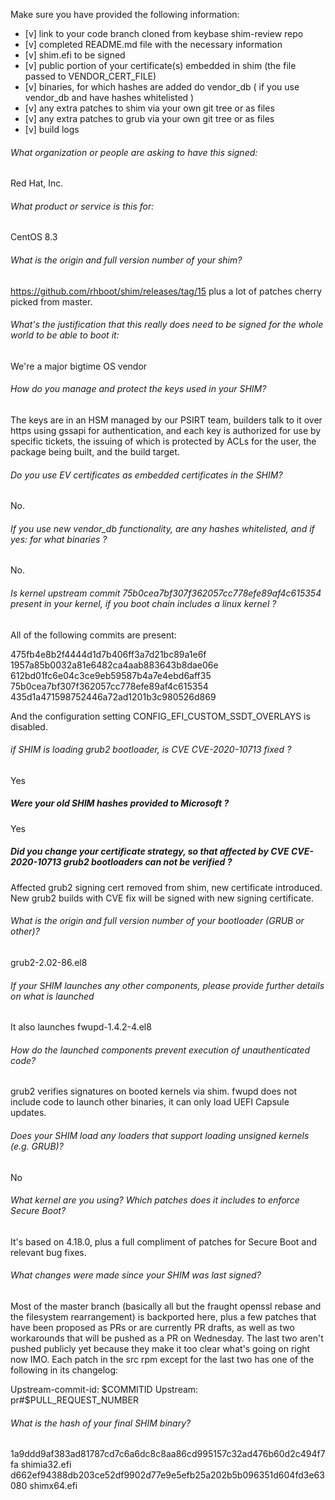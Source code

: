 Make sure you have provided the following information:

 - [v] link to your code branch cloned from keybase shim-review repo
 - [v] completed README.md file with the necessary information
 - [v] shim.efi to be signed
 - [v] public portion of your certificate(s) embedded in shim (the file passed to VENDOR_CERT_FILE)
 - [v] binaries, for which hashes are added do vendor_db ( if you use vendor_db and have hashes whitelisted )
 - [v] any extra patches to shim via your own git tree or as files
 - [v] any extra patches to grub via your own git tree or as files
 - [v] build logs


###### What organization or people are asking to have this signed:
Red Hat, Inc.

###### What product or service is this for:
CentOS 8.3

###### What is the origin and full version number of your shim?
https://github.com/rhboot/shim/releases/tag/15
plus a lot of patches cherry picked from master.

###### What's the justification that this really does need to be signed for the whole world to be able to boot it:
We're a major bigtime OS vendor

###### How do you manage and protect the keys used in your SHIM?
The keys are in an HSM managed by our PSIRT team, builders talk to it over
https using gssapi for authentication, and each key is authorized for use by
specific tickets, the issuing of which is protected by ACLs for the user, the
package being built, and the build target.

###### Do you use EV certificates as embedded certificates in the SHIM?
No.

###### If you use new vendor_db functionality, are any hashes whitelisted, and if yes: for what binaries ?
No.

###### Is kernel upstream commit 75b0cea7bf307f362057cc778efe89af4c615354 present in your kernel, if you boot chain includes a linux kernel ?
All of the following commits are present:

475fb4e8b2f4444d1d7b406ff3a7d21bc89a1e6f
1957a85b0032a81e6482ca4aab883643b8dae06e
612bd01fc6e04c3ce9eb59587b4a7e4ebd6aff35
75b0cea7bf307f362057cc778efe89af4c615354
435d1a471598752446a72ad1201b3c980526d869

And the configuration setting CONFIG_EFI_CUSTOM_SSDT_OVERLAYS is disabled.

###### if SHIM is loading grub2 bootloader, is CVE CVE-2020-10713 fixed ?
Yes

##### Were your old SHIM hashes provided to Microsoft ?
Yes

##### Did you change your certificate strategy, so that affected by CVE CVE-2020-10713 grub2 bootloaders can not be verified ?
Affected grub2 signing cert removed from shim, new certificate introduced.
New grub2 builds with CVE fix will be signed with new signing certificate.

###### What is the origin and full version number of your bootloader (GRUB or other)?
grub2-2.02-86.el8

###### If your SHIM launches any other components, please provide further details on what is launched
It also launches fwupd-1.4.2-4.el8

###### How do the launched components prevent execution of unauthenticated code?
grub2 verifies signatures on booted kernels via shim. fwupd does not include
code to launch other binaries, it can only load UEFI Capsule updates.

###### Does your SHIM load any loaders that support loading unsigned kernels (e.g. GRUB)?
No

###### What kernel are you using? Which patches does it includes to enforce Secure Boot?
It's based on 4.18.0, plus a full compliment of patches for Secure Boot and
relevant bug fixes.

###### What changes were made since your SHIM was last signed?
Most of the master branch (basically all but the fraught openssl rebase and the
filesystem rearrangement) is backported here, plus a few patches that have been
proposed as PRs or are currently PR drafts, as well as two workarounds that
will be pushed as a PR on Wednesday.  The last two aren't pushed publicly
yet because they make it too clear what's going on right now IMO.  Each patch
in the src rpm except for the last two has one of the following in its
changelog:

Upstream-commit-id: $COMMITID
Upstream: pr#$PULL_REQUEST_NUMBER

###### What is the hash of your final SHIM binary?
1a9ddd9af383ad81787cd7c6a6dc8c8aa86cd995157c32ad476b60d2c494f7fa  shimia32.efi
d662ef94388db203ce52df9902d77e9e5efb25a202b5b096351d604fd3e63080  shimx64.efi
